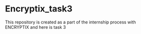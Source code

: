 # Encryptix_task3
This repository is created as a part of the internship process with ENCRYPTIX and here is task 3

